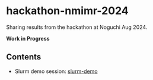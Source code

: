 # hackathon-nmimr-2024

Sharing results from the hackathon at Noguchi Aug 2024.

**Work in Progress**

## Contents

 * Slurm demo session: [slurm-demo](slurm-demo/README.md)

